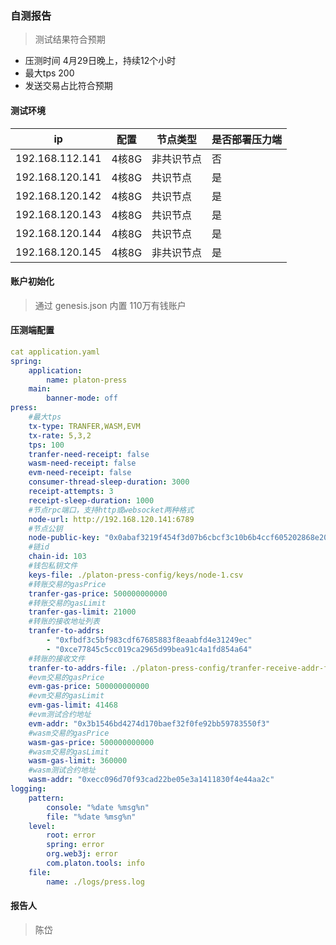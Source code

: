 ### 自测报告
> 测试结果符合预期
- 压测时间 4月29日晚上，持续12个小时
- 最大tps 200
- 发送交易占比符合预期

#### 测试环境
ip | 配置 | 节点类型 | 是否部署压力端
--- |--- |--- |---
192.168.112.141 | 4核8G | 非共识节点 | 否 |
192.168.120.141 | 4核8G | 共识节点 | 是 |
192.168.120.142 | 4核8G | 共识节点 | 是 |
192.168.120.143 | 4核8G | 共识节点 | 是 |
192.168.120.144 | 4核8G | 共识节点 | 是 |
192.168.120.145 | 4核8G | 非共识节点 | 是 |

#### 账户初始化
> 通过 genesis.json 内置 110万有钱账户

#### 压测端配置
```yaml
cat application.yaml 
spring:
    application:
        name: platon-press
    main:
        banner-mode: off
press:
    #最大tps
    tx-type: TRANFER,WASM,EVM
    tx-rate: 5,3,2
    tps: 100
    tranfer-need-receipt: false
    wasm-need-receipt: false
    evm-need-receipt: false
    consumer-thread-sleep-duration: 3000
    receipt-attempts: 3
    receipt-sleep-duration: 1000
    #节点rpc端口，支持http或websocket两种格式
    node-url: http://192.168.120.141:6789
    #节点公钥
    node-public-key: "0x0abaf3219f454f3d07b6cbcf3c10b6b4ccf605202868e2043b6f5db12b745df0604ef01ef4cb523adc6d9e14b83a76dd09f862e3fe77205d8ac83df707969b47"
    #链id
    chain-id: 103
    #钱包私钥文件
    keys-file: ./platon-press-config/keys/node-1.csv
    #转账交易的gasPrice
    tranfer-gas-price: 500000000000
    #转账交易的gasLimit
    tranfer-gas-limit: 21000
    #转账的接收地址列表
    tranfer-to-addrs:
        - "0xfbdf3c5bf983cdf67685883f8eaabfd4e31249ec"
        - "0xce77845c5cc019ca2965d99bea91c4a1fd854a64"
    #转账的接收文件
    tranfer-to-addrs-file: ./platon-press-config/tranfer-receive-addr-file.address
    #evm交易的gasPrice
    evm-gas-price: 500000000000
    #evm交易的gasLimit
    evm-gas-limit: 41468
    #evm测试合约地址
    evm-addr: "0x3b1546bd4274d170baef32f0fe92bb59783550f3"
    #wasm交易的gasPrice
    wasm-gas-price: 500000000000
    #wasm交易的gasLimit
    wasm-gas-limit: 360000
    #wasm测试合约地址
    wasm-addr: "0xecc096d70f93cad22be05e3a1411830f4e44aa2c"
logging:
    pattern:
        console: "%date %msg%n"
        file: "%date %msg%n"
    level:
        root: error
        spring: error
        org.web3j: error
        com.platon.tools: info
    file:
        name: ./logs/press.log

```

#### 报告人
> 陈岱